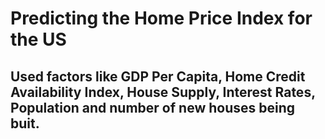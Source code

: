 # Predicting the Home Price Index for the US
## Used factors like GDP Per Capita, Home Credit Availability Index, House Supply, Interest Rates, Population and number of new houses being buit. 